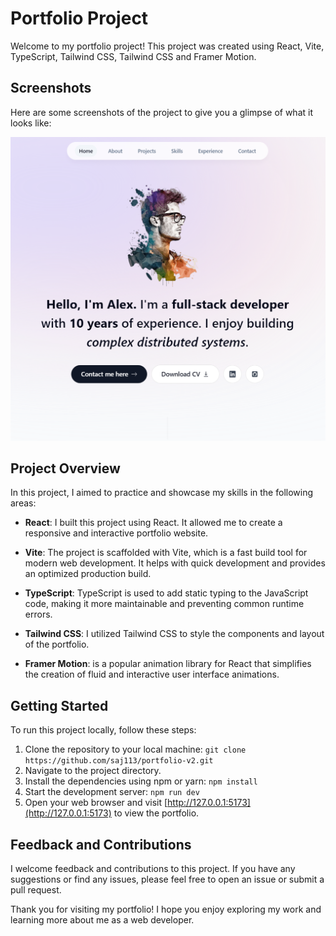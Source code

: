 # Portfolio Project

Welcome to my portfolio project! This project was created using React, Vite, TypeScript, Tailwind CSS, Tailwind CSS and Framer Motion.

## Screenshots

Here are some screenshots of the project to give you a glimpse of what it looks like:

![Screenshot 1](/portfolio-screenshot-1.png)

## Project Overview

In this project, I aimed to practice and showcase my skills in the following areas:

- **React**: I built this project using React. It allowed me to create a responsive and interactive portfolio website.

- **Vite**: The project is scaffolded with Vite, which is a fast build tool for modern web development. It helps with quick development and provides an optimized production build.

- **TypeScript**: TypeScript is used to add static typing to the JavaScript code, making it more maintainable and preventing common runtime errors.

- **Tailwind CSS**: I utilized Tailwind CSS to style the components and layout of the portfolio.

- **Framer Motion**: is a popular animation library for React that simplifies the creation of fluid and interactive user interface animations.

## Getting Started

To run this project locally, follow these steps:

1. Clone the repository to your local machine:
`git clone https://github.com/saj113/portfolio-v2.git`
2. Navigate to the project directory.
3. Install the dependencies using npm or yarn: `npm install`
4. Start the development server: `npm run dev`
5. Open your web browser and visit [http://127.0.0.1:5173](http://127.0.0.1:5173) to view the portfolio.


## Feedback and Contributions

I welcome feedback and contributions to this project. If you have any suggestions or find any issues, please feel free to open an issue or submit a pull request.

Thank you for visiting my portfolio! I hope you enjoy exploring my work and learning more about me as a web developer.
